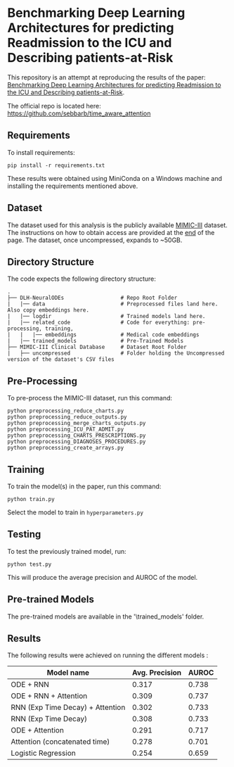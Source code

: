 # Benchmarking Deep Learning Architectures for predicting Readmission to the ICU and Describing patients-at-Risk

This repository is an attempt at reproducing the results of the paper: [Benchmarking Deep Learning Architectures for predicting Readmission to the ICU and Describing patients-at-Risk](https://www.nature.com/articles/s41598-020-58053-z). 

The official repo is located here: https://github.com/sebbarb/time_aware_attention

## Requirements

To install requirements:

```setup
pip install -r requirements.txt
```

These results were obtained using MiniConda on a Windows machine and installing the requirements mentioned above.

## Dataset

The dataset used for this analysis is the publicly available [MIMIC-III](https://physionet.org/content/mimiciii/1.4/) dataset. The instructions on how to obtain access are provided at the [end](https://physionet.org/content/mimiciii/1.4/#files) of the page. The dataset, once uncompressed, expands to ~50GB.

## Directory Structure

The code expects the following directory structure:

    .
    ├── DLH-NeuralODEs                  # Repo Root Folder
    |   |── data                        # Preprocessed files land here. Also copy embeddings here.
    |   |── logdir                      # Trained models land here.
    |   |── related_code                # Code for everything: pre-processing, training, 
    |   |   |── embeddings              # Medical code embeddings
    |   |── trained_models              # Pre-Trained Models
    ├── MIMIC-III Clinical Database     # Dataset Root Folder
    |   ├── uncompressed                # Folder holding the Uncompressed version of the dataset's CSV files

## Pre-Processing

To pre-process the MIMIC-III dataset, run this command:

```pre-process
python preprocessing_reduce_charts.py
python preprocessing_reduce_outputs.py
python preprocessing_merge_charts_outputs.py
python preprocessing_ICU_PAT_ADMIT.py
python preprocessing_CHARTS_PRESCRIPTIONS.py
python preprocessing_DIAGNOSES_PROCEDURES.py
python preprocessing_create_arrays.py
```

## Training

To train the model(s) in the paper, run this command:

```train
python train.py
```

Select the model to train in `hyperparameters.py`

## Testing

To test the previously trained model, run:

```test
python test.py
```

This will produce the average precision and AUROC of the model.

## Pre-trained Models

The pre-trained models are available in the '<reporoot>\trained_models\' folder.

## Results

The following results were achieved on running the different models :


| Model name                       |  Avg. Precision   |      AUROC       |
| -------------------------------- |------------------ | ---------------- |
| ODE + RNN                        |     0.317         |      0.738       |
| ODE + RNN + Attention            |     0.309         |      0.737       |
| RNN (Exp Time Decay) + Attention |     0.302         |      0.733       |
| RNN (Exp Time Decay)             |     0.308         |      0.733       |
| ODE + Attention                  |     0.291         |      0.717       |
| Attention (concatenated time)    |     0.278         |      0.701       |
| Logistic Regression              |     0.254         |      0.659       |
